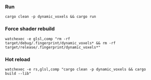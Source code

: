 


### Run
```shell
cargo clean -p dynamic_voxels && cargo run
```

### Force shader rebuild
```shell
watchexec -e glsl,comp "rm -rf target/debug/.fingerprint/dynamic_voxels* && rm -rf target/release/.fingerprint/dynamic_voxels*"
```

### Hot reload
```shell
watchexec -e rs,glsl,comp "cargo clean -p dynamic_voxels && cargo build --lib"
```
